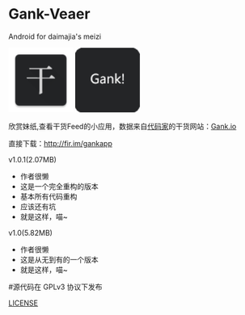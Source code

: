 # Gank-Veaer
Android for daimajia's meizi

<img src="/app/src/main/res/mipmap-xhdpi/gank_launcher.png" width="128" height="128" />
<img src="/app/src/main/res/mipmap-xhdpi/ic_launcher.png" width="128" height="128" />

欣赏妹纸,查看干货Feed的小应用，数据来自[代码家](https://github.com/daimajia)的干货网站：[Gank.io](http://gank.io)


直接下载：http://fir.im/gankapp

v1.0.1(2.07MB)

* 作者很懒
* 这是一个完全重构的版本
* 基本所有代码重构
* 应该还有坑
* 就是这样，喵~

v1.0(5.82MB)

* 作者很懒
* 这是从无到有的一个版本
* 就是这样，喵~

#源代码在 GPLv3 协议下发布

[LICENSE](/LICENSE)